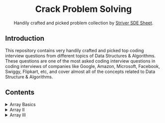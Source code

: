 <h1 align="center">Crack Problem Solving</h1>
<p align="center">Handily crafted and picked problem collection by <a href="https://takeuforward.org/interviews/strivers-sde-sheet-top-coding-interview-problems" target="_blank">Striver SDE Sheet</a>.</p>

## Introduction

<p>
This repository contains very handily crafted and picked top coding interview questions from different topics of Data Structures & Algorithms. These questions are one of the most asked coding interview questions in coding interviews of companies like Google, Amazon, Microsoft, Facebook, Swiggy, Flipkart, etc, and cover almost all of the concepts related to Data Structure & Algorithms.
</p>

## Contents

<details> 
    <summary> Array Basics </summary>
    <table>
        <thead>
            <th>#</th> 
            <th>Problem Title</th> 
            <th>Online Judge</th>
            <th>Problem Link</th> 
            <th>Solution</th>
        </thead>
        <tbody>
            <tr>
                <td>1</td> <td>Set Matrix Zeros</td> <td>LeetCode</td>
                <td align="center"><a href="https://leetcode.com/problems/set-matrix-zeroes/"><img src="./img/leet-code.png" height="40" width="auto"/></a></td>
                <td><a href="./array-basics/set-matrix-zeroes.md">Link</a></td>
            </tr>
            <tr>
                <td>2</td> <td>Pascal's Triangle</td> <td>LeetCode</td>
                <td align="center"><a href="https://leetcode.com/problems/pascals-triangle/"><img src="./img/leet-code.png" height="40" width="auto"/></a></td>
                <td><a href="./array-basics/pascal-triangle.md">Link</a></td>
            </tr>
            <tr>
                <td>3</td> <td>Pascal's Triangle II</td> <td>LeetCode</td>
                <td align="center"><a href="https://leetcode.com/problems/pascals-triangle-ii/"><img src="./img/leet-code.png" height="40" width="auto"/></a></td>
                <td><a href="./array-basics/pascal-triangle2.md">Link</a></td>
            </tr>
            <tr>
                <td>4</td> <td>Next Permutation</td> <td>LeetCode</td>
                <td align="center"><a href="https://leetcode.com/problems/next-permutation/"><img src="./img/leet-code.png" height="40" width="auto"/></a></td>
                <td><a href="./array-basics/next-permutation.md">Link</a></td>
            </tr>
            <tr>
                <td>5</td> <td>Maximum Subarray</td> <td>LeetCode</td>
                <td align="center"><a href="https://leetcode.com/problems/maximum-subarray/"><img src="./img/leet-code.png" height="40" width="auto"/></a></td>
                <td><a href="./array-basics/maximum-subarray.md">Link</a></td>
            </tr>
            <tr>
                <td>6</td> <td>Sort Colors</td> <td>LeetCode</td>
                <td align="center"><a href="https://leetcode.com/problems/sort-colors/"><img src="./img/leet-code.png" height="40" width="auto"/></a></td>
                <td><a href="./array-basics/sort-colors.md">Link</a></td>
            </tr>
            <tr>
                <td>7</td> <td>Best Time to Buy and Sell Stock</td> <td>LeetCode</td>
                <td align="center"><a href="https://leetcode.com/problems/best-time-to-buy-and-sell-stock/"><img src="./img/leet-code.png" height="40" width="auto"/></a></td>
                <td><a href="./array-basics/buy-and-sell-stock.md">Link</a></td>
            </tr>
        </tbody>
    </table>
</details>

<details>
    <summary> Array II </summary>
    <table>
        <thead>
            <th>#</th> 
            <th>Problem Title</th> 
            <th>Online Judge</th>
            <th>Problem Link</th> 
            <th>Solution</th>
        </thead>
        <tbody>
            <tr>
                <td>1</td>
                <td>Rotate Image</td> 
                <td>LeetCode</td>
                <td align="center">
                    <a href="https://leetcode.com/problems/rotate-image/"><img src="./img/leet-code.png" height="40" width="auto"/></a>
                </td>
                <td><a href="./array-II/rotate-image.md">Link</a></td>
            </tr>
            <tr>
                <td>2</td>
                <td>Merge Intervals</td> 
                <td>LeetCode</td>
                <td align="center">
                    <a href="https://leetcode.com/problems/merge-intervals/"><img src="./img/leet-code.png" height="40" width="auto"/></a>
                </td>
                <td><a href="./array-II/merge-intervals.md">Link</a></td>
            </tr>
            <tr>
                <td>3</td>
                <td>Merge Two Sorted Arrays</td> 
                <td>Coding Ninja</td>
                <td align="center">
                    <a href="https://www.codingninjas.com/studio/problems/merge-two-sorted-arrays-without-extra-space_6898839"><img src="./img/code-ninja.jpeg" height="40" width="auto"/></a>
                </td>
                <td><a href="./array-II/merge-two-sorted-arrays.md">Link</a></td>
            </tr>
            <tr>
                <td>4</td>
                <td>Inversion of Array</td> 
                <td>Coding Ninja</td>
                <td align="center">
                    <a href="https://www.codingninjas.com/studio/problems/number-of-inversions_6840276"><img src="./img/code-ninja.jpeg" height="40" width="auto"/></a>
                </td>
                <td><a href="./array-II/inversions-of-array.md">Link</a></td>
            </tr>
            <tr>
                <td>5</td>
                <td>Search in a sorted 2D matrix</td> 
                <td>None</td>
                <td align="center">
                    <a href="#">None</a>
                </td>
                <td><a href="./array-II/search-2D-array.md">Link</a></td>
            </tr>
            <tr>
                <td>6</td>
                <td>Pow(x,n)</td> 
                <td>Leetcode</td>
                <td align="center">
                    <a href="https://leetcode.com/problems/powx-n/"><img src="./img/leet-code.png" height="40" width="auto"/></a>
                </td>
                <td><a href="./array-II/pow.md">Link</a></td>
            </tr>
            <tr>
                <td>7</td>
                <td>Grid Unique Paths</td> 
                <td>Leetcode</td>
                <td align="center">
                    <a href="https://leetcode.com/problems/unique-paths/"><img src="./img/leet-code.png" height="40" width="auto"/></a>
                </td>
                <td><a href="./array-II/unique-paths.md">Link</a></td>
            </tr>
            <tr>
                <td>8</td>
                <td>Reverse Pairs</td> 
                <td>Leetcode</td>
                <td align="center">
                    <a href="https://leetcode.com/problems/reverse-pairs/"><img src="./img/leet-code.png" height="40" width="auto"/></a>
                </td>
                <td><a href="./array-II/reverse-pairs.md">Link</a></td>
            </tr>
            <tr>
                <td>9</td>
                <td>Minimum Number of Taps to Open to Water a Garden</td> 
                <td>Leetcode</td>
                <td align="center">
                    <a href="https://leetcode.com/problems/minimum-number-of-taps-to-open-to-water-a-garden/"><img src="./img/leet-code.png" height="40" width="auto"/></a>
                </td>
                <td><a href="./array-II/minimum-taps.md">Link</a></td>
            </tr>
            <tr>
                <td>10</td>
                <td>Missing Number</td> 
                <td>Leetcode</td>
                <td align="center">
                    <a href="https://leetcode.com/problems/missing-number/"><img src="./img/leet-code.png" height="40" width="auto"/></a>
                </td>
                <td><a href="./array-II/missing-number.md">Link</a></td>
            </tr>
            <tr>
                <td>11</td>
                <td>Longest Subarray With Sum K</td> 
                <td>CodingNinja</td>
                <td align="center">
                    <a href="https://www.codingninjas.com/studio/problems/longest-subarray-with-sum-k_6682399"><img src="./img/code-ninja.jpeg" height="40" width="auto"/></a>
                </td>
                <td><a href="./array-II/longest-subarray-sum.md">Link</a></td>
            </tr>
            <tr>
                <td>11</td>
                <td>Longest Subarray With Sum K (Positive + Negative)</td> 
                <td>CodingNinja</td>
                <td align="center">
                    <a href="https://www.codingninjas.com/studio/problems/longest-subarray-with-sum-k_5713505"><img src="./img/code-ninja.jpeg" height="40" width="auto"/></a>
                </td>
                <td><a href="./array-II/longest-subarray-sum-II.md">Link</a></td>
            </tr>
        </tbody>
    </table>
</details>

<details>
    <summary> Array III </summary>
    <table>
        <thead>
            <th>#</th> 
            <th>Problem Title</th> 
            <th>Online Judge</th>
            <th>Problem Link</th> 
            <th>Solution</th>
        </thead>
        <tbody>
            <tr>
                <td>1</td>
                <td>2Sum</td> 
                <td>LeetCode</td>
                <td align="center">
                    <a href="https://leetcode.com/problems/two-sum/"><img src="./img/leet-code.png" height="40" width="auto"/></a>
                </td>
                <td><a href="./array-III/two-sum.md">Link</a></td>
            </tr>
            <tr>
                <td>2</td>
                <td>Minimum Replacements</td> 
                <td>LeetCode</td>
                <td align="center">
                    <a href="https://leetcode.com/problems/minimum-replacements-to-sort-the-array/"><img src="./img/leet-code.png" height="40" width="auto"/></a>
                </td>
                <td><a href="./array-III/minimum-replace.md">Link</a></td>
            </tr>
            <tr>
                <td>3</td>
                <td>3Sum</td> 
                <td>LeetCode</td>
                <td align="center">
                    <a href="https://leetcode.com/problems/3sum/"><img src="./img/leet-code.png" height="40" width="auto"/></a>
                </td>
                <td><a href="./array-III/three-sum.md">Link</a></td>
            </tr>
            <tr>
                <td>4</td>
                <td>4Sum</td> 
                <td>LeetCode</td>
                <td align="center">
                    <a href="https://leetcode.com/problems/4sum/"><img src="./img/leet-code.png" height="40" width="auto"/></a>
                </td>
                <td><a href="./array-III/four-sum.md">Link</a></td>
            </tr>
            <tr>
                <td>5</td>
                <td>Longest Consecutive Sequence</td> 
                <td>LeetCode</td>
                <td align="center">
                    <a href="https://leetcode.com/problems/longest-consecutive-sequence/"><img src="./img/leet-code.png" height="40" width="auto"/></a>
                </td>
                <td><a href="./array-III/longest-sequence.md">Link</a></td>
            </tr>
        </tbody>
    </table>
</details>
